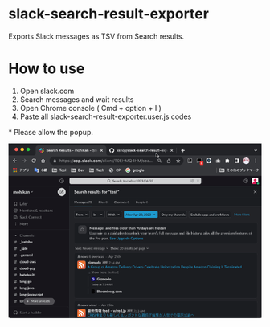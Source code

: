 # slack-search-result-exporter

Exports Slack messages as TSV from Search results.

# How to use

1. Open slack.com
1. Search messages and wait results
1. Open Chrome console ( Cmd + option + I )
1. Paste all slack-search-result-exporter.user.js codes

\* Please allow the popup.

![](https://github.com/xshoji/slack-search-result-exporter/blob/images/images/demo.gif?raw=true)
